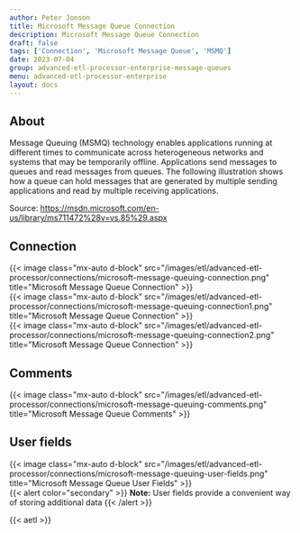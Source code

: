 ```yaml
---
author: Peter Jonson
title: Microsoft Message Queue Connection
description: Microsoft Message Queue Connection
draft: false
tags: ['Connection', 'Microsoft Message Queue', 'MSMQ']
date: 2023-07-04
group: advanced-etl-processor-enterprise-message-queues
menu: advanced-etl-processor-enterprise
layout: docs
---
```


## About

Message Queuing (MSMQ) technology enables applications running at different times to communicate across heterogeneous networks and systems that may be temporarily offline. Applications send messages to queues and read messages from queues. The following illustration shows how a queue can hold messages that are generated by multiple sending applications and read by multiple receiving applications.

Source: https://msdn.microsoft.com/en-us/library/ms711472%28v=vs.85%29.aspx

## Connection

{{< image class="mx-auto d-block" src="/images/etl/advanced-etl-processor/connections/microsoft-message-queuing-connection.png" title="Microsoft Message Queue Connection" >}}
\
{{< image class="mx-auto d-block" src="/images/etl/advanced-etl-processor/connections/microsoft-message-queuing-connection1.png" title="Microsoft Message Queue Connection" >}}
\
{{< image class="mx-auto d-block" src="/images/etl/advanced-etl-processor/connections/microsoft-message-queuing-connection2.png" title="Microsoft Message Queue Connection" >}}

## Comments

{{< image class="mx-auto d-block"  src="/images/etl/advanced-etl-processor/connections/microsoft-message-queuing-comments.png" title="Microsoft Message Queue Comments" >}}

## User fields

{{< image class="mx-auto d-block"  src="/images/etl/advanced-etl-processor/connections/microsoft-message-queuing-user-fields.png" title="Microsoft Message Queue User Fields" >}}
\
{{< alert color="secondary" >}}
**Note:** User fields provide a convenient way of storing additional data
{{< /alert >}}

{{< aetl >}}
